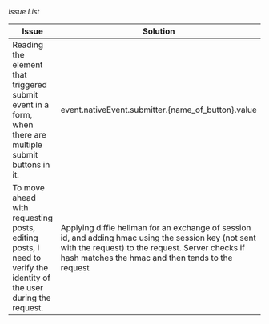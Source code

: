 *Issue List*

<table>

<thead>
    <th>Issue</th>
    <th>Solution</th>
</thead>

<tr>
    <td>Reading the element that triggered submit event in a form, when there are multiple submit buttons in it.</td>
    <td><span style="text-wrap:nowrap">event.nativeEvent.submitter.{name_of_button}.value</span></td>
</tr>
<tr>
    <td>To move ahead with requesting posts, editing posts, i need to verify the identity of the user during the request.</td>
    <td>Applying diffie hellman for an exchange of session id, and adding hmac using the session key (not sent with the request) to the request. Server checks if hash matches the hmac and then tends to the request</td>
</tr>

</table>



